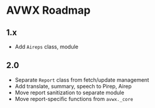 # AVWX Roadmap

## 1.x

- Add `Aireps` class, module

## 2.0

- Separate `Report` class from fetch/update management
- Add translate, summary, speech to Pirep, Airep
- Move report sanitization to separate module
- Move report-specific functions from `avwx._core`
